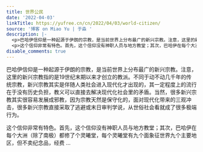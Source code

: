 ```yaml
---
title: 世界公民
date: '2022-04-03'
linkTitle: https://yufree.cn/cn/2022/04/03/world-citizen/
source: '博客 on Miao Yu | 于淼 '
description: |-
  <p>巴哈伊信仰是一种起源于伊朗的宗教，是当前世界上分布最广的新兴宗教。注意，这里的新兴宗教指的是19世纪末期以来才创立的教派。不同于动不动几千年的传统宗教，新兴宗教其实是伴随人类社会进入现代化才出现的，其一定程度上的流行在于没有历史负担，教义可以直接去解决现代化社会里的矛盾。当然，很多新兴宗教其实很容易发展成邪教，因为宗教天然是保守化的，面对现代化带来的三观冲击，很多新兴宗教直接采取了逃避或末日审判学说，从世俗社会看就成了很多极端行为。</p>
  <p>这个信仰非常有特色。首先，这个信仰没有神职人员与地方教堂；其次，巴哈伊在每个大洲（除了南极）都修了个灵曦堂，每个灵曦堂有九个面象征世界九个主要地区，但不卖纪念品，经费 ...
disable_comments: true
---
```

<p>巴哈伊信仰是一种起源于伊朗的宗教，是当前世界上分布最广的新兴宗教。注意，这里的新兴宗教指的是19世纪末期以来才创立的教派。不同于动不动几千年的传统宗教，新兴宗教其实是伴随人类社会进入现代化才出现的，其一定程度上的流行在于没有历史负担，教义可以直接去解决现代化社会里的矛盾。当然，很多新兴宗教其实很容易发展成邪教，因为宗教天然是保守化的，面对现代化带来的三观冲击，很多新兴宗教直接采取了逃避或末日审判学说，从世俗社会看就成了很多极端行为。</p>
<p>这个信仰非常有特色。首先，这个信仰没有神职人员与地方教堂；其次，巴哈伊在每个大洲（除了南极）都修了个灵曦堂，每个灵曦堂有九个面象征世界九个主要地区，但不卖纪念品，经费 ...